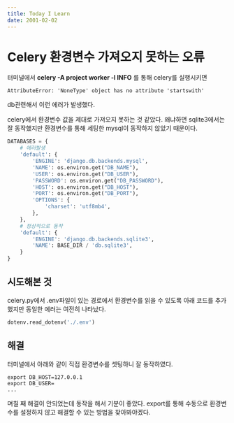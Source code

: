 ```yaml
---
title: Today I Learn
date: 2001-02-02
---
```


# Celery 환경변수 가져오지 못하는 오류

터미널에서 **celery -A project worker -l INFO** 를 통해 celery를 실행시키면

```if settings_dict['HOST'].startswith('/'):
AttributeError: 'NoneType' object has no attribute 'startswith'
```

db관련해서 이런 에러가 발생했다.

celery에서 환경변수 값을 제대로 가져오지 못하는 것 같았다. 왜냐하면
sqlite3에서는 잘 동작했지만 환경변수를 통해 세팅한 mysql이 동작하지 않았기 때문이다.
```python
DATABASES = {
    # 에러발생
    'default': {
        'ENGINE': 'django.db.backends.mysql',
        'NAME': os.environ.get("DB_NAME"),
        'USER': os.environ.get("DB_USER"),
        'PASSWORD': os.environ.get("DB_PASSWORD"),
        'HOST': os.environ.get("DB_HOST"),
        'PORT': os.environ.get("DB_PORT"),
        'OPTIONS': {
            'charset': 'utf8mb4',
        },
    },
    # 정상적으로 동작
    'default': {
        'ENGINE': 'django.db.backends.sqlite3',
        'NAME': BASE_DIR / 'db.sqlite3',
    }
}
```

## 시도해본 것
celery.py에서 .env파일이 있는 경로에서 환경변수를 읽을 수 있도록 아래 코드를 추가 했지만 동일한 에러는 여전히 나타났다.
```python
dotenv.read_dotenv('./.env')
```

## 해결
터미널에서 아래와 같이 직접 환경변수를 셋팅하니 잘 동작하였다.
```
export DB_HOST=127.0.0.1
export DB_USER=
...
```

며칠 째 해결이 안되었는데 동작을 해서 기분이 좋았다.
export를 통해 수동으로 환경변수를 설정하지 않고 해결할 수 있는 방법을 찾아봐야겠다.

